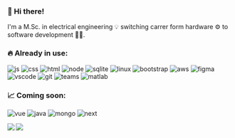 <h3> 👋 Hi there!</h3>

<p >I'm a M.Sc. in electrical engineering 💡 switching carrer form hardware ⚙️ to software development 👨‍💻.<p>
  
<h3>🔥 Already in use:</h3>

![js](https://user-images.githubusercontent.com/73071973/165581426-90f1daff-9992-4788-84ac-88030ad32026.svg)
![css](https://user-images.githubusercontent.com/73071973/165581723-27ba322d-d8d5-43d2-9f57-7bff5b5c085a.svg)
![html](https://user-images.githubusercontent.com/73071973/165581793-6ba9eab5-c13a-4c3b-9502-a1cecf0698fe.svg)
![node](https://user-images.githubusercontent.com/73071973/165581845-247a28a2-4e64-470f-8835-c1d3d39a0a1c.svg)
![sqlite](https://user-images.githubusercontent.com/73071973/165581899-0b06c1f5-0ca5-4055-8438-d2b56c60609e.svg)
![linux](https://user-images.githubusercontent.com/73071973/165581960-d4f66d19-edbc-48e1-bc7d-5b33ea371a89.svg)
![bootstrap](https://user-images.githubusercontent.com/73071973/165582005-3ac189b8-d31d-4f0a-b36b-0d263af68f34.svg)
![aws](https://user-images.githubusercontent.com/73071973/165582236-7b64aa31-a279-4010-ab27-4ec53d910757.svg)
![figma](https://user-images.githubusercontent.com/73071973/165582320-043a9c0e-7a85-4845-ae62-c7075de6dbd2.svg)
![vscode](https://user-images.githubusercontent.com/73071973/165582344-32bcb032-31b5-4834-b14f-7d8c26636f0d.svg)
![git](https://user-images.githubusercontent.com/73071973/165582399-fd7b8634-a278-4c7c-b465-95cc604e8bcb.svg)
![teams](https://user-images.githubusercontent.com/73071973/165582463-1fb98e7d-977a-4970-975c-b24463de8bfd.svg)
![matlab](https://user-images.githubusercontent.com/73071973/165582509-483a1863-7003-4ce0-8cae-aa717f133107.svg)

<h3>📈 Coming soon:</h3>

![vue](https://user-images.githubusercontent.com/73071973/165584003-4f760434-0503-450a-9377-4b784d5770b1.svg)
![java](https://user-images.githubusercontent.com/73071973/165584131-044075ed-f2da-46af-a0ad-d150936e062c.svg)
![mongo](https://user-images.githubusercontent.com/73071973/165584139-7431a3e5-2b58-4656-ae6a-61603f730004.svg)
![next](https://user-images.githubusercontent.com/73071973/165584151-b24ef4cf-d4d8-4717-beff-5c5ee1728af8.svg)


<img align="left" src="https://github-readme-stats.vercel.app/api?username=lucasmdpereira&show_icons=true&theme=github_dark" />
<img align="rigth" src="https://github-readme-stats.vercel.app/api/top-langs/?username=lucasmdpereira&layout=compact&theme=github_dark" />



